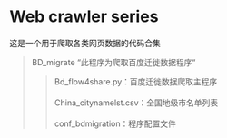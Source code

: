 # Web crawler series
这是一个用于爬取各类网页数据的代码合集

> BD_migrate
“此程序为爬取百度迁徙数据程序“
>>  Bd_flow4share.py：百度迁徙数据爬取主程序<br>  
>>  China_citynamelst.csv：全国地级市名单列表<br>  
>>  conf_bdmigration：程序配置文件<br>  
